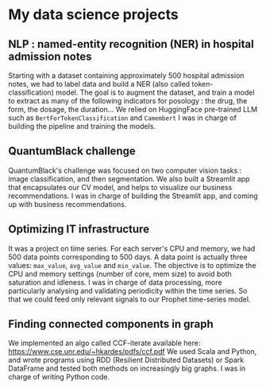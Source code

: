 # My data science projects

## NLP : named-entity recognition (NER) in hospital admission notes

Starting with a dataset containing approximately 500 hospital admission notes, we had to label data and build a NER (also called token-classification) model.
The goal is to augment the dataset, and train a model to extract as many of the following indicators for posology : the drug, the form, the dosage, the duration...
We relied on HuggingFace pre-trained LLM such as ```BertForTokenClassification``` and ```Camembert```
I was in charge of building the pipeline and training the models.

## QuantumBlack challenge

QuantumBlack's challenge was focused on two computer vision tasks : image classification, and then segmentation.
We also built a Streamlit app that encapsulates our CV model, and helps to visualize our business recommendations.
I was in charge of building the Streamlit app, and coming up with business recommendations.

## Optimizing IT infrastructure

It was a project on time series. For each server's CPU and memory, we had 500 data points corresponding to 500 days. A data point is actually three values: ```max_value```, ```avg_value``` and ```min_value```. The objective is to optimize the CPU and memory settings (number of core, mem size) to avoid both saturation and idleness.
I was in charge of data processing, more particularly analysing and validating periodicity within the time series. So that we could feed only relevant signals to our Prophet time-series model.

## Finding connected components in graph

We implemented an algo called CCF-iterate available here: https://www.cse.unr.edu/~hkardes/pdfs/ccf.pdf
We used Scala and Python, and wrote programs using RDD (Resilient Distributed Datasets) or Spark DataFrame and tested both methods on increasingly big graphs.
I was in charge of writing Python code.

